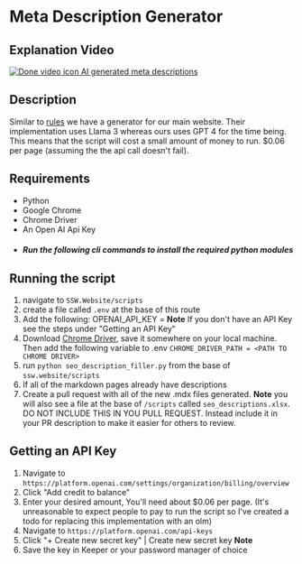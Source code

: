 # Meta Description Generator

## Explanation Video

[![Done video icon AI generated meta descriptions](https://github.com/user-attachments/assets/884e6258-a0cc-404e-be90-9cd993926bdb)](https://youtu.be/hHLEO-L6JbM)

## Description

Similar to [rules](https://github.com/SSWConsulting/SSW.Rules.Content/blob/main/scripts/generateSeoDescriptions/README.md) we have a generator for our main website. Their implementation uses Llama 3 whereas ours uses GPT 4 for the time being. This means that the script will cost a small amount of money to run. $0.06 per page (assuming the the api call doesn't fail).

## Requirements

- Python
- Google Chrome
- Chrome Driver
- An Open AI Api Key
- ##### Run the following cli commands to install the required python modules

## Running the script

1. navigate to `SSW.Website/scripts`
2. create a file called `.env` at the base of this route
3. Add the following: OPENAI_API_KEY = <YOUR API KEY> **Note** If you don't have an API Key see the steps under "Getting an API Key"
4. Download [Chrome Driver](https://developer.chrome.com/docs/chromedriver/downloads), save it somewhere on your local machine. Then add the following variable to .env `CHROME_DRIVER_PATH = <PATH TO CHROME DRIVER>`
5. run `python seo_description_filler.py` from the base of `ssw.website/scripts`
6. If all of the markdown pages already have descriptions
7. Create a pull request with all of the new .mdx files generated. **Note** you will also see a file at the base of
   `/scripts` called `seo_descriptions.xlsx`. DO NOT INCLUDE THIS IN YOU PULL REQUEST. Instead include it in your PR description to make it easier for others to review.

## Getting an API Key

1. Navigate to `https://platform.openai.com/settings/organization/billing/overview`
2. Click "Add credit to balance"
3. Enter your desired amount, You'll need about $0.06 per page. (It's unreasonable to expect people to pay to run the script so I've created a todo for replacing this implementation with an olm)
4. Navigate to `https://platform.openai.com/api-keys`
5. Click "+ Create new secret key" | Create new secret key **Note**
6. Save the key in Keeper or your password manager of choice
